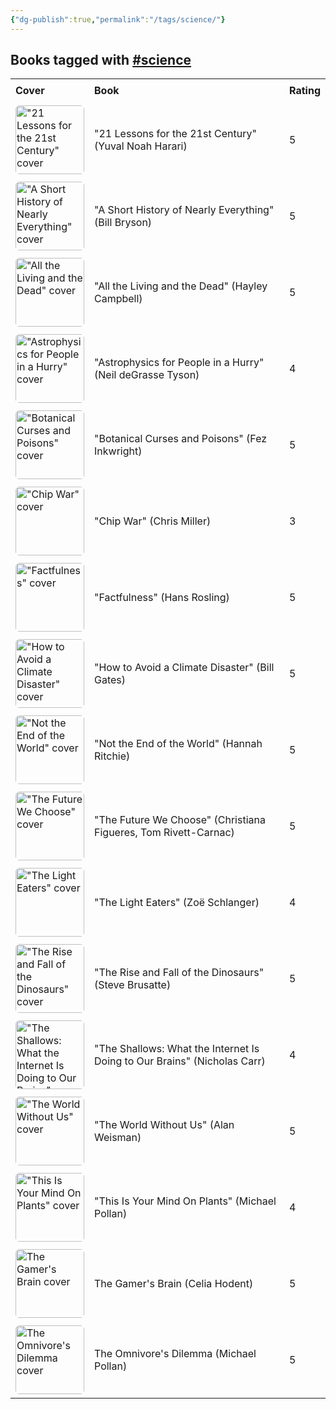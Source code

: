 ```yaml
---
{"dg-publish":true,"permalink":"/tags/science/"}
---
```



<h2><span>Books tagged with <a href="#science" class="tag" target="_blank" rel="noopener nofollow">#science</a></span></h2><table style="border-collapse: collapse; width: 100%; font-family: inherit;"><tbody><tr><th style="text-align: left; padding: 8px; border-bottom: 2px solid var(--text-accent); background-color: var(--background-secondary);">Cover</th><th style="text-align: left; padding: 8px; border-bottom: 2px solid var(--text-accent); background-color: var(--background-secondary);">Book</th><th style="text-align: left; padding: 8px; border-bottom: 2px solid var(--text-accent); background-color: var(--background-secondary);">Rating</th></tr><tr style="background-color: var(--background-primary); transition: background-color 0.2s;"><td style="padding: 6px 8px;"><img src="http://books.google.com/books/content?id=ar44DwAAQBAJ&amp;printsec=frontcover&amp;img=1&amp;zoom=1&amp;edge=curl&amp;source=gbs_api" alt="&quot;21 Lessons for the 21st Century&quot; cover" width="110" style="border-radius: 6px;"></td><td style="padding: 6px 8px;"><a href="obsidian://open?vault=Obsidian%20Vault&amp;file=books%2FYuval%20Noah%20Harari%20-%2021%20Lessons%20for%20the%2021st%20Century.md" style="text-decoration: none; color: var(--text-normal);">"21 Lessons for the 21st Century" (Yuval Noah Harari)</a></td><td style="padding: 6px 8px;">5</td></tr><tr style="background-color: var(--background-modifier-hover); transition: background-color 0.2s;"><td style="padding: 6px 8px;"><img src="http://books.google.com/books/content?id=Z2UPAQAAMAAJ&amp;printsec=frontcover&amp;img=1&amp;zoom=1&amp;source=gbs_api" alt="&quot;A Short History of Nearly Everything&quot; cover" width="110" style="border-radius: 6px;"></td><td style="padding: 6px 8px;"><a href="obsidian://open?vault=Obsidian%20Vault&amp;file=books%2FBill%20Bryson%20-%20A%20Short%20History%20of%20Nearly%20Everything.md" style="text-decoration: none; color: var(--text-normal);">"A Short History of Nearly Everything" (Bill Bryson)</a></td><td style="padding: 6px 8px;">5</td></tr><tr style="background-color: var(--background-primary); transition: background-color 0.2s;"><td style="padding: 6px 8px;"><img src="http://books.google.com/books/content?id=38JT0QEACAAJ&amp;printsec=frontcover&amp;img=1&amp;zoom=1&amp;source=gbs_api" alt="&quot;All the Living and the Dead&quot; cover" width="110" style="border-radius: 6px;"></td><td style="padding: 6px 8px;"><a href="obsidian://open?vault=Obsidian%20Vault&amp;file=books%2FHayley%20Campbell%20-%20All%20the%20Living%20and%20the%20Dead.md" style="text-decoration: none; color: var(--text-normal);">"All the Living and the Dead" (Hayley Campbell)</a></td><td style="padding: 6px 8px;">5</td></tr><tr style="background-color: var(--background-modifier-hover); transition: background-color 0.2s;"><td style="padding: 6px 8px;"><img src="http://books.google.com/books/content?id=hx5DDQAAQBAJ&amp;printsec=frontcover&amp;img=1&amp;zoom=1&amp;edge=curl&amp;source=gbs_api" alt="&quot;Astrophysics for People in a Hurry&quot; cover" width="110" style="border-radius: 6px;"></td><td style="padding: 6px 8px;"><a href="obsidian://open?vault=Obsidian%20Vault&amp;file=books%2FNeil%20deGrasse%20Tyson%20-%20Astrophysics%20for%20People%20in%20a%20Hurry.md" style="text-decoration: none; color: var(--text-normal);">"Astrophysics for People in a Hurry" (Neil deGrasse Tyson)</a></td><td style="padding: 6px 8px;">4</td></tr><tr style="background-color: var(--background-primary); transition: background-color 0.2s;"><td style="padding: 6px 8px;"><img src="http://books.google.com/books/content?id=-fxY0AEACAAJ&amp;printsec=frontcover&amp;img=1&amp;zoom=1&amp;source=gbs_api" alt="&quot;Botanical Curses and Poisons&quot; cover" width="110" style="border-radius: 6px;"></td><td style="padding: 6px 8px;"><a href="obsidian://open?vault=Obsidian%20Vault&amp;file=books%2FFez%20Inkwright%20-%20Botanical%20Curses%20and%20Poisons.md" style="text-decoration: none; color: var(--text-normal);">"Botanical Curses and Poisons" (Fez Inkwright)</a></td><td style="padding: 6px 8px;">5</td></tr><tr style="background-color: var(--background-modifier-hover); transition: background-color 0.2s;"><td style="padding: 6px 8px;"><img src="http://books.google.com/books/content?id=fUVdEAAAQBAJ&amp;printsec=frontcover&amp;img=1&amp;zoom=1&amp;edge=curl&amp;source=gbs_api" alt="&quot;Chip War&quot; cover" width="110" style="border-radius: 6px;"></td><td style="padding: 6px 8px;"><a href="obsidian://open?vault=Obsidian%20Vault&amp;file=books%2FChris%20Miller%20-%20Chip%20War.md" style="text-decoration: none; color: var(--text-normal);">"Chip War" (Chris Miller)</a></td><td style="padding: 6px 8px;">3</td></tr><tr style="background-color: var(--background-primary); transition: background-color 0.2s;"><td style="padding: 6px 8px;"><img src="http://books.google.com/books/content?id=j-4yDwAAQBAJ&amp;printsec=frontcover&amp;img=1&amp;zoom=1&amp;edge=curl&amp;source=gbs_api" alt="&quot;Factfulness&quot; cover" width="110" style="border-radius: 6px;"></td><td style="padding: 6px 8px;"><a href="obsidian://open?vault=Obsidian%20Vault&amp;file=books%2FHans%20Rosling%20Anna%20Rosling%20R%C3%B6nnlund%20Ola%20Rosling%20-%20Factfulness.md" style="text-decoration: none; color: var(--text-normal);">"Factfulness" (Hans Rosling)</a></td><td style="padding: 6px 8px;">5</td></tr><tr style="background-color: var(--background-modifier-hover); transition: background-color 0.2s;"><td style="padding: 6px 8px;"><img src="http://books.google.com/books/content?id=6Z6zDwAAQBAJ&amp;printsec=frontcover&amp;img=1&amp;zoom=1&amp;edge=curl&amp;source=gbs_api" alt="&quot;How to Avoid a Climate Disaster&quot; cover" width="110" style="border-radius: 6px;"></td><td style="padding: 6px 8px;"><a href="obsidian://open?vault=Obsidian%20Vault&amp;file=books%2FBill%20Gates%20-%20How%20to%20Avoid%20a%20Climate%20Disaster.md" style="text-decoration: none; color: var(--text-normal);">"How to Avoid a Climate Disaster" (Bill Gates)</a></td><td style="padding: 6px 8px;">5</td></tr><tr style="background-color: var(--background-primary); transition: background-color 0.2s;"><td style="padding: 6px 8px;"><img src="http://books.google.com/books/content?id=xua8EAAAQBAJ&amp;printsec=frontcover&amp;img=1&amp;zoom=1&amp;edge=curl&amp;source=gbs_api" alt="&quot;Not the End of the World&quot; cover" width="110" style="border-radius: 6px;"></td><td style="padding: 6px 8px;"><a href="obsidian://open?vault=Obsidian%20Vault&amp;file=books%2FHannah%20Ritchie%20-%20Not%20the%20End%20of%20the%20World.md" style="text-decoration: none; color: var(--text-normal);">"Not the End of the World" (Hannah Ritchie)</a></td><td style="padding: 6px 8px;">5</td></tr><tr style="background-color: var(--background-modifier-hover); transition: background-color 0.2s;"><td style="padding: 6px 8px;"><img src="http://books.google.com/books/content?id=oEqwDwAAQBAJ&amp;printsec=frontcover&amp;img=1&amp;zoom=1&amp;edge=curl&amp;source=gbs_api" alt="&quot;The Future We Choose&quot; cover" width="110" style="border-radius: 6px;"></td><td style="padding: 6px 8px;"><a href="obsidian://open?vault=Obsidian%20Vault&amp;file=books%2FChristiana%20Figueres%20Tom%20Rivett-Carnac%20-%20The%20Future%20We%20Choose.md" style="text-decoration: none; color: var(--text-normal);">"The Future We Choose" (Christiana Figueres, Tom Rivett-Carnac)</a></td><td style="padding: 6px 8px;">5</td></tr><tr style="background-color: var(--background-primary); transition: background-color 0.2s;"><td style="padding: 6px 8px;"><img src="http://books.google.com/books/content?id=tvTQEAAAQBAJ&amp;printsec=frontcover&amp;img=1&amp;zoom=1&amp;edge=curl&amp;source=gbs_api" alt="&quot;The Light Eaters&quot; cover" width="110" style="border-radius: 6px;"></td><td style="padding: 6px 8px;"><a href="obsidian://open?vault=Obsidian%20Vault&amp;file=books%2FZo%C3%AB%20Schlanger%20-%20The%20Light%20Eaters.md" style="text-decoration: none; color: var(--text-normal);">"The Light Eaters" (Zoë Schlanger)</a></td><td style="padding: 6px 8px;">4</td></tr><tr style="background-color: var(--background-modifier-hover); transition: background-color 0.2s;"><td style="padding: 6px 8px;"><img src="http://books.google.com/books/content?id=0Dg9DwAAQBAJ&amp;printsec=frontcover&amp;img=1&amp;zoom=1&amp;edge=curl&amp;source=gbs_api" alt="&quot;The Rise and Fall of the Dinosaurs&quot; cover" width="110" style="border-radius: 6px;"></td><td style="padding: 6px 8px;"><a href="obsidian://open?vault=Obsidian%20Vault&amp;file=books%2FSteve%20Brusatte%20-%20The%20Rise%20and%20Fall%20of%20the%20Dinosaurs.md" style="text-decoration: none; color: var(--text-normal);">"The Rise and Fall of the Dinosaurs" (Steve Brusatte)</a></td><td style="padding: 6px 8px;">5</td></tr><tr style="background-color: var(--background-primary); transition: background-color 0.2s;"><td style="padding: 6px 8px;"><img src="http://books.google.com/books/content?id=1KayoVl3OTMC&amp;printsec=frontcover&amp;img=1&amp;zoom=1&amp;edge=curl&amp;source=gbs_api" alt="&quot;The Shallows: What the Internet Is Doing to Our Brains&quot; cover" width="110" style="border-radius: 6px;"></td><td style="padding: 6px 8px;"><a href="obsidian://open?vault=Obsidian%20Vault&amp;file=books%2FNicholas%20Carr%20-%20The%20Shallows%20What%20the%20Internet%20Is%20Doing%20to%20Our%20Brains.md" style="text-decoration: none; color: var(--text-normal);">"The Shallows: What the Internet Is Doing to Our Brains" (Nicholas Carr)</a></td><td style="padding: 6px 8px;">4</td></tr><tr style="background-color: var(--background-modifier-hover); transition: background-color 0.2s;"><td style="padding: 6px 8px;"><img src="http://books.google.com/books/content?id=WZEv9Rp9dMQC&amp;printsec=frontcover&amp;img=1&amp;zoom=1&amp;edge=curl&amp;source=gbs_api" alt="&quot;The World Without Us&quot; cover" width="110" style="border-radius: 6px;"></td><td style="padding: 6px 8px;"><a href="obsidian://open?vault=Obsidian%20Vault&amp;file=books%2FAlan%20Weisman%20-%20The%20World%20Without%20Us.md" style="text-decoration: none; color: var(--text-normal);">"The World Without Us" (Alan Weisman)</a></td><td style="padding: 6px 8px;">5</td></tr><tr style="background-color: var(--background-primary); transition: background-color 0.2s;"><td style="padding: 6px 8px;"><img src="http://books.google.com/books/content?id=zKkdEAAAQBAJ&amp;printsec=frontcover&amp;img=1&amp;zoom=1&amp;edge=curl&amp;source=gbs_api" alt="&quot;This Is Your Mind On Plants&quot; cover" width="110" style="border-radius: 6px;"></td><td style="padding: 6px 8px;"><a href="obsidian://open?vault=Obsidian%20Vault&amp;file=books%2FMichael%20Pollan%20-%20This%20Is%20Your%20Mind%20On%20Plants.md" style="text-decoration: none; color: var(--text-normal);">"This Is Your Mind On Plants" (Michael Pollan)</a></td><td style="padding: 6px 8px;">4</td></tr><tr style="background-color: var(--background-modifier-hover); transition: background-color 0.2s;"><td style="padding: 6px 8px;"><img src="http://books.google.com/books/content?id=JzyhDwAAQBAJ&amp;printsec=frontcover&amp;img=1&amp;zoom=1&amp;edge=curl&amp;source=gbs_api" alt="The Gamer's Brain cover" width="110" style="border-radius: 6px;"></td><td style="padding: 6px 8px;"><a href="obsidian://open?vault=Obsidian%20Vault&amp;file=books%2FCelia%20Hodent%20-%20The%20Gamer's%20Brain.md" style="text-decoration: none; color: var(--text-normal);">The Gamer's Brain (Celia Hodent)</a></td><td style="padding: 6px 8px;">5</td></tr><tr style="background-color: var(--background-primary); transition: background-color 0.2s;"><td style="padding: 6px 8px;"><img src="http://books.google.com/books/content?id=QZ1D4Q8uZuoC&amp;printsec=frontcover&amp;img=1&amp;zoom=1&amp;edge=curl&amp;source=gbs_api" alt="The Omnivore's Dilemma cover" width="110" style="border-radius: 6px;"></td><td style="padding: 6px 8px;"><a href="obsidian://open?vault=Obsidian%20Vault&amp;file=books%2FMichael%20Pollan%20-%20The%20Omnivore's%20Dilemma.md" style="text-decoration: none; color: var(--text-normal);">The Omnivore's Dilemma (Michael Pollan)</a></td><td style="padding: 6px 8px;">5</td></tr></tbody></table>
